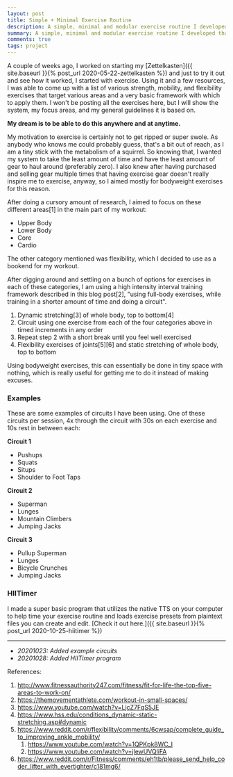 ```yaml
---
layout: post
title: Simple + Minimal Exercise Routine
description: A simple, minimal and modular exercise routine I developed that can be done anywhere, focusing mainly on short and simple circuits.
summary: A simple, minimal and modular exercise routine I developed that can be done anywhere, focusing mainly on short and simple circuits.
comments: true
tags: project
---
```


A couple of weeks ago, I worked on starting my [Zettelkasten]({{ site.baseurl }}{% post_url 2020-05-22-zettelkasten %}) and just to try it out and see how it worked, I started with exercise. Using it and a few resources, I was able to come up with a list of various strength, mobility, and flexibility exercises that target various areas and a very basic framework with which to apply them. I won't be posting all the exercises here, but I will show the system, my focus areas, and my general guidelines it is based on.

**My dream is to be able to do this anywhere and at anytime.**

My motivation to exercise is certainly not to get ripped or super swole. As anybody who knows me could probably guess, that's a bit out of reach, as I am a tiny stick with the metabolism of a squirrel. So knowing that, I wanted my system to take the least amount of time and have the least amount of gear to haul around (preferably zero). I also knew after having purchased and selling gear multiple times that having exercise gear doesn't really inspire me to exercise, anyway, so I aimed mostly for bodyweight exercises for this reason.

After doing a cursory amount of research, I aimed to focus on these different areas[1] in the main part of my workout:

* Upper Body
* Lower Body
* Core
* Cardio

The other category mentioned was flexibility, which I decided to use as a bookend for my workout.

After digging around and settling on a bunch of options for exercises in each of these categories, I am using a high intensity interval training framework described in this blog post[2], "using full-body exercises, while training in a shorter amount of time and doing a circuit".

1. Dynamic stretching[3] of whole body, top to bottom[4]
2. Circuit using one exercise from each of the four categories above in timed increments in any order
3. Repeat step 2 with a short break until you feel well exercised
4. Flexibility exercises of joints[5][6] and static stretching of whole body, top to bottom

Using bodyweight exercises, this can essentially be done in tiny space with nothing, which is really useful for getting me to do it instead of making excuses. 

### Examples

These are some examples of circuits I have been using. One of these circuits per session, 4x through the circuit with 30s on each exercise and 10s rest in between each:

**Circuit 1**
*  Pushups
*  Squats
*  Situps
*  Shoulder to Foot Taps

**Circuit 2**
*  Superman
*  Lunges
*  Mountain Climbers
*  Jumping Jacks

**Circuit 3**
*  Pullup Superman
*  Lunges
*  Bicycle Crunches
*  Jumping Jacks

### HIITimer

I made a super basic program that utilizes the native TTS on your computer to help time your exercise routine and loads exercise presets from plaintext files you can create and edit. [Check it out here.]({{ site.baseurl }}{% post_url 2020-10-25-hiitimer %})

---

- _20201023: Added example circuits_
- _20201028: Added HIITimer program_

References:

1. <http://www.fitnessauthority247.com/fitness/fit-for-life-the-top-five-areas-to-work-on/>
2. <https://themovementathlete.com/workout-in-small-spaces/>
3. <https://www.youtube.com/watch?v=LjcZ7FqS5JE>
4. <https://www.hss.edu/conditions_dynamic-static-stretching.asp#dynamic>
5. <https://www.reddit.com/r/flexibility/comments/6cwsap/complete_guide_to_improving_ankle_mobility/>
	1. <https://www.youtube.com/watch?v=1QPKpk8WC_I>
	2. <https://www.youtube.com/watch?v=jlewUVQliFA>
6. <https://www.reddit.com/r/Fitness/comments/eh1tb/please_send_help_coder_lifter_with_evertighter/c181mg6/>

